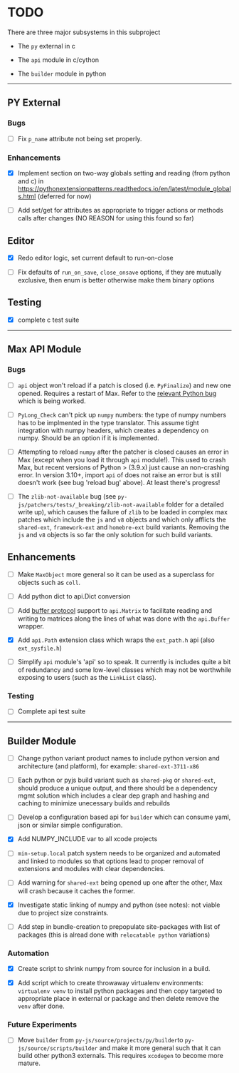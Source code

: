 # TODO

There are three major subsystems in this subproject

- The `py` external in c

- The `api` module in c/cython

- The `builder` module in python

-------------------------------------------------------------------------------

## PY External

### Bugs

- [ ] Fix `p_name` attribute not being set properly.

### Enhancements

- [x] Implement section on two-way globals setting and reading (from python and c) in <https://pythonextensionpatterns.readthedocs.io/en/latest/module_globals.html> (deferred for now)

- [ ] Add set/get for attributes as appropriate to trigger actions or methods calls
      after changes (NO REASON for using this found so far)

## Editor

- [x] Redo editor logic, set current default to run-on-close

- [ ] Fix defaults of `run_on_save`, `close_onsave` options, if they are mutually exclusive, then enum is better otherwise make them binary options

## Testing

- [x] complete c test suite

-------------------------------------------------------------------------------

## Max API Module

### Bugs

- [ ] `api` object won't reload if a patch is closed (i.e. `PyFinalize`) and new one opened. Requires a restart of Max. Refer to the [relevant Python bug](https://discuss.python.org/t/safely-using-the-c-api-when-python-might-shut-down) which is being worked.

- [ ] `PyLong_Check` can't pick up `numpy` numbers: the type of numpy numbers has to be implmented in the type translator. This assume tight integration with numpy headers, which creates a dependency on numpy. Should be an option if it is implemented.

- [ ] Attempting to reload `numpy` after the patcher is closed causes an error in Max (except when you load it through `api` module!). This used to crash Max, but recent versions of Python > (3.9.x) just cause an non-crashing error. In version 3.10+,  import `api` of does not raise an error but is still doesn't work (see bug 'reload bug' above). At least there's progress!

- [ ] The `zlib-not-available` bug (see `py-js/patchers/tests/_breaking/zlib-not-available` folder for a detailed write up), which causes the failure of `zlib` to be loaded in complex max patches which include the `js` and `v8` objects and which only afflicts the `shared-ext`, `framework-ext` and `homebre-ext` build variants. Removing the `js` and `v8` objects is so far the only solution for such build variants.

## Enhancements

- [ ] Make `MaxObject` more general so it can be used as a superclass for objects such as `coll`.

- [ ] Add python dict to api.Dict conversion

- [ ] Add [buffer protocol](https://cython.readthedocs.io/en/latest/src/userguide/buffer.html) support to `api.Matrix` to facilitate reading and writing to matrices along the lines of what was done with the `api.Buffer` wrapper.

- [x] Add `api.Path` extension class which wraps the `ext_path.h` api (also `ext_sysfile.h`)

- [ ] Simplify `api` module's 'api' so to speak. It currently is includes quite a bit of redundancy and some low-level classes which may not be worthwhile exposing to users (such as the `LinkList` class).

### Testing

- [ ] Complete api test suite

-------------------------------------------------------------------------------

## Builder Module

- [ ] Change python variant product names to include python version and architecture (and platform), for example: `shared-ext-3711-x86`

- [ ] Each python or pyjs build variant such as `shared-pkg` or `shared-ext`, should produce a unique output, and there should be a dependency mgmt solution which includes a clear dep graph and hashing and caching to minimize unecessary builds and rebuilds

- [ ] Develop a configuration based api for `builder` which can consume yaml, json or similar simple configuration.

- [x] Add NUMPY_INCLUDE var to all xcode projects

- [ ] `min-setup.local` patch system needs to be organized and automated and linked to modules so that options lead to proper removal of extensions and modules with clear dependencies.

- [ ] Add warning for `shared-ext` being opened up one after the other, Max will crash because it caches the former.

- [x] Investigate static linking of numpy and python (see notes): not viable due to project size constraints.

- [ ] Add step in bundle-creation to prepopulate site-packages with list of packages (this is alread done with `relocatable python` variations)

### Automation

- [x] Create script to shrink numpy from source for inclusion in a build.

- [x] Add script which to create throwaway virtualenv environments: `virtualenv venv` to install python packages and then copy targeted to appropriate place in external or package and then delete remove the `venv` after done.

### Future Experiments

- [ ] Move `builder` from `py-js/source/projects/py/builder`to `py-js/source/scripts/builder` and make it more general such that it can build other python3 externals. This requires `xcodegen` to become more mature.
